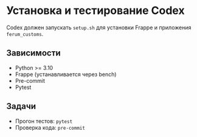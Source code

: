 # Установка и тестирование Codex

Codex должен запускать `setup.sh` для установки Frappe и приложения `ferum_customs`.

## Зависимости
- Python >= 3.10
- Frappe (устанавливается через bench)
- Pre-commit
- Pytest

## Задачи
- Прогон тестов: `pytest`
- Проверка кода: `pre-commit`

